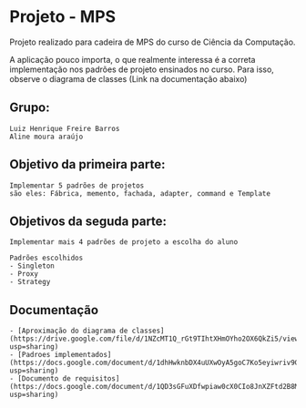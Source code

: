 # Projeto - MPS

Projeto realizado para cadeira de MPS do curso de Ciência da Computação.

A aplicação pouco importa, o que realmente interessa é a correta implementação nos padrões de projeto ensinados no curso. Para isso, observe o diagrama de classes (Link na documentação abaixo)

## Grupo:
	Luiz Henrique Freire Barros
	Aline moura araújo

## Objetivo da primeira parte:
	Implementar 5 padrões de projetos
	são eles: Fábrica, memento, fachada, adapter, command e Template

## Objetivos da seguda parte:
    Implementar mais 4 padrões de projeto a escolha do aluno
    
    Padrões escolhidos
	- Singleton
	- Proxy
	- Strategy


## Documentação
	- [Aproximação do diagrama de classes](https://drive.google.com/file/d/1NZcMT1Q_rGt9TIhtXHmOYho2OX6QkZi5/view?usp=sharing)
	- [Padroes implementados](https://docs.google.com/document/d/1dhHwknbDX4uUXwOyA5goC7Ko5eyiwriv9GA6v2CodJQ/edit?usp=sharing)
	- [Documento de requisitos](https://docs.google.com/document/d/1QD3sGFuXDfwpiaw0cX0CIo8JnXZFtd2B8MDuc_mVZ1g/edit?usp=sharing)
